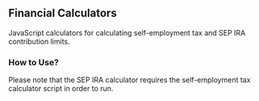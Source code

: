 <h2>Financial Calculators</h2>

JavaScript calculators for calculating self-employment tax and SEP IRA contribution limits.

<h3>How to Use?</h3>

Please note that the SEP IRA calculator requires the self-employment tax calculator script in order to run.

